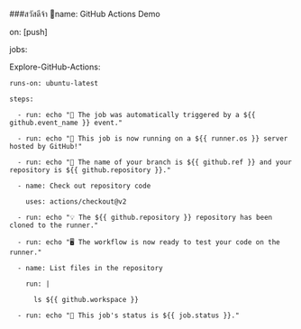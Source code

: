 ###สวัสดีจ้า 👋name: GitHub Actions Demo

on: [push]

jobs:

  Explore-GitHub-Actions:

    runs-on: ubuntu-latest

    steps:

      - run: echo "🎉 The job was automatically triggered by a ${{ github.event_name }} event."

      - run: echo "🐧 This job is now running on a ${{ runner.os }} server hosted by GitHub!"

      - run: echo "🔎 The name of your branch is ${{ github.ref }} and your repository is ${{ github.repository }}."

      - name: Check out repository code

        uses: actions/checkout@v2

      - run: echo "💡 The ${{ github.repository }} repository has been cloned to the runner."

      - run: echo "🖥️ The workflow is now ready to test your code on the runner."

      - name: List files in the repository

        run: |

          ls ${{ github.workspace }}

      - run: echo "🍏 This job's status is ${{ job.status }}."



<!--
**prdarm/Prdarm** is a ✨ _special_ ✨ repository because its `README.md` (this file) appears on your GitHub profile.

Here are some ideas to get you started:

- 🔭 I’m currently working on ...
- 🌱 I’m currently learning ...
- 👯 I’m looking to collaborate on ...
- 🤔 I’m looking for help with ...
- 💬 Ask me about ...
- 📫 How to reach me: ...
- 😄 Pronouns: ...
- ⚡ Fun fact: ...
-->
